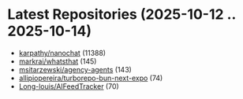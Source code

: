 # Latest Repositories (2025-10-12 .. 2025-10-14)

- [karpathy/nanochat](https://github.com/karpathy/nanochat) (11388)
- [markrai/whatsthat](https://github.com/markrai/whatsthat) (145)
- [msitarzewski/agency-agents](https://github.com/msitarzewski/agency-agents) (143)
- [allipiopereira/turborepo-bun-next-expo](https://github.com/allipiopereira/turborepo-bun-next-expo) (74)
- [Long-louis/AIFeedTracker](https://github.com/Long-louis/AIFeedTracker) (70)
